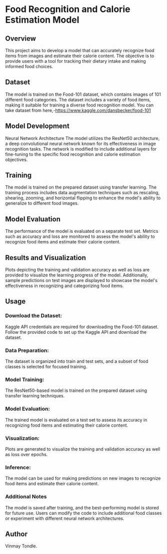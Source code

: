 # Food Recognition and Calorie Estimation Model

## Overview
This project aims to develop a model that can accurately recognize food items from images and estimate their calorie content. The objective is to provide users with a tool for tracking their dietary intake and making informed food choices.

## Dataset
The model is trained on the Food-101 dataset, which contains images of 101 different food categories. The dataset includes a variety of food items, making it suitable for training a diverse food recognition model. You can take dataset from here,-https://www.kaggle.com/dansbecker/food-101 

## Model Development
Neural Network Architecture
The model utilizes the ResNet50 architecture, a deep convolutional neural network known for its effectiveness in image recognition tasks. The network is modified to include additional layers for fine-tuning to the specific food recognition and calorie estimation objectives.

## Training
The model is trained on the prepared dataset using transfer learning. The training process includes data augmentation techniques such as rescaling, shearing, zooming, and horizontal flipping to enhance the model's ability to generalize to different food images.

## Model Evaluation
The performance of the model is evaluated on a separate test set. Metrics such as accuracy and loss are monitored to assess the model's ability to recognize food items and estimate their calorie content.

## Results and Visualization
Plots depicting the training and validation accuracy as well as loss are provided to visualize the learning progress of the model. Additionally, sample predictions on test images are displayed to showcase the model's effectiveness in recognizing and categorizing food items.

## Usage

### Download the Dataset:
Kaggle API credentials are required for downloading the Food-101 dataset. Follow the provided code to set up the Kaggle API and download the dataset.

### Data Preparation:
The dataset is organized into train and test sets, and a subset of food classes is selected for focused training.

### Model Training:
The ResNet50-based model is trained on the prepared dataset using transfer learning techniques.

### Model Evaluation:
The trained model is evaluated on a test set to assess its accuracy in recognizing food items and estimating their calorie content.

### Visualization:
Plots are generated to visualize the training and validation accuracy as well as loss over epochs.

### Inference:
The model can be used for making predictions on new images to recognize food items and estimate their calorie content.

### Additional Notes
The model is saved after training, and the best-performing model is stored for future use.
Users can modify the code to include additional food classes or experiment with different neural network architectures.

## Author
Vinmay Tondle.
